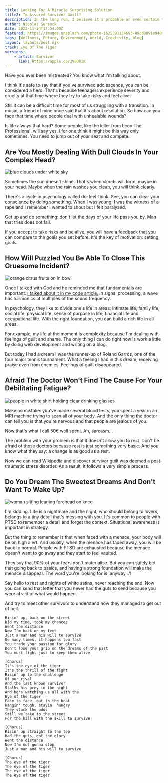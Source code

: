 ```yaml
---
title: Looking For A Miracle Surprising Solution 
title2: To Assured Survivor Guilt?
description: In the long run, I believe it's probable or even certain that all of us will face traumatic events. Heck, if you've been a teenager, you know!
author: Nicolas Sursock
date: 2022-11-24T17:54:00Z
featured: https://images.unsplash.com/photo-1625391134693-89cd9891e940?ixlib=rb-4.0.3&ixid=MnwxMjA3fDB8MHxwaG90by1wYWdlfHx8fGVufDB8fHx8&auto=format&fit=crop
tags: [Wellness, Future, Environment, World, Creativity, blog]
layout: layouts/post.njk
track: Eye Of The Tiger
versions:
    - artist: Survivor
      link: https://apple.co/3V0ORiK
---
```


Have you ever been mistreated? You know what I'm talking about.

I think it's safe to say that if you've survived adolescence, you can be considered a hero. That's because teenagers experience severity and cruelty at that time where they try to take risks and feel alive.

Still it can be a difficult time for most of us struggling with a transition. In music, a friend of mine once said that it's about resolution. So how can you face that time where people deal with unhealable wounds?

Is life always that hard? Some people, like the killer from Leon The Professional, will say yes. I for one think it might be this way only sometimes. You need to jump out of your seat and compete.

## Are You Mostly Dealing With Dull Clouds In Your Complex Head?

<aside class="md:-mr-56 md:float-right w-full md:w-2/3 md:px-8">
  <img x-intersect.once.ratio-0="$el.src = $el.dataset.src" class="rounded-lg" alt="blue clouds under white sky" data-src="https://images.unsplash.com/photo-1517483000871-1dbf64a6e1c6?ixlib=rb-4.0.3&ixid=MnwxMjA3fDB8MHxwaG90by1wYWdlfHx8fGVufDB8fHx8&auto=format&fit=crop&q=80&w=800&h=600">
</aside>

Sometimes the sun doesn't shine. That's when clouds will form, maybe in your head. Maybe when the rain washes you clean, you will think clearly.

There's a cycle in psychology called do-feel-think. See, you can clear your conscience by doing something. When I was young, I was the witness of a rape and I remember I wanted to shout but I felt paralysed. 

Get up and do something: don't let the days of your life pass you by. Man that tries does not fail.

If you accept to take risks and be alive, you will have a feedback that you can compare to the goals you set before. It's the key of motivation: setting goals.

## How Will Puzzled You Be Able To Close This Gruesome Incident?

<aside class="md:-ml-56 md:float-left w-full md:w-2/3 md:px-8">
  <img x-intersect.once.ratio-0="$el.src = $el.dataset.src" class="rounded-lg" alt="orange citrus fruits on in bowl" data-src="https://images.unsplash.com/photo-1549488933-2392c609e512?ixlib=rb-4.0.3&ixid=MnwxMjA3fDB8MHxwaG90by1wYWdlfHx8fGVufDB8fHx8&auto=format&fit=crop&q=80&w=800&h=600">
</aside>

Once I talked with God and he reminded me that fundamentals are important. [I talked about it in my code article.](http://crackingdacode.org/blog/just-solution/) In signal processing, a wave has harmonics at multiples of the sound frequency.

In psychology, they like to divide one's life in areas: intimate life, family life, social life, physical life, sense of purpose in life, financial life and occupational life. With the right foundation, you can build a rich life in all areas.

For example, my life at the moment is complexity because I'm dealing with feelings of guilt and shame. The only thing I can do right now is work a little by doing web development and writing on a blog.

But today I had a dream I was the runner-up of Roland Garros, one of the four major tennis tournament. What a feeling I had in this dream, receiving praise even from enemies. Feelings of guilt disappeared.

## Afraid The Doctor Won't Find The Cause For Your Debilitating Fatigue?

<aside class="md:-mr-56 md:float-right w-full md:w-2/3 md:px-8">
  <img x-intersect.once.ratio-0="$el.src = $el.dataset.src" class="rounded-lg" alt="people in white shirt holding clear drinking glasses" data-src="https://images.unsplash.com/photo-1579684385127-1ef15d508118?ixlib=rb-4.0.3&ixid=MnwxMjA3fDB8MHxwaG90by1wYWdlfHx8fGVufDB8fHx8&auto=format&fit=crop&q=80&w=800&h=600">
</aside>

Make no mistake: you've made several blood tests, you spent a year in an MRI machine trying to scan all of your body. And the only thing the doctor can tell you is that you're nervous and that people are jealous of you.

Now that's what I call 50€ well spent. Ah, sarcasm...

The problem with your problem is that it doesn't allow you to rest. Don't be afraid of those doctors because rest is just something very basic. And you know what they say: a change is as good as a rest.

Now we can read Wikipedia and discover survivor guilt was deemed a post-traumatic stress disorder. As a result, it follows a very simple process.

## Do You Dream The Sweetest Dreams And Don't Want To Wake Up?

<aside class="md:-ml-56 md:float-left w-full md:w-2/3 md:px-8">
  <img x-intersect.once.ratio-0="$el.src = $el.dataset.src" class="rounded-lg" alt="woman sitting leaning forehead on knee" data-src="https://images.unsplash.com/photo-1435575709442-063fe08e935f?ixlib=rb-4.0.3&ixid=MnwxMjA3fDB8MHxwaG90by1wYWdlfHx8fGVufDB8fHx8&auto=format&fit=crop&q=80&w=800&h=600">
</aside>

I'm kidding. Life is a nightmare and the night, who should belong to lovers, belongs to a tiny detail that's messing with you. It's common to people with PTSD to remember a detail and forget the context. Situational awareness is important in strategy.

But the thing to remember is that when faced with a menace, your body will be on high alert. And usually, when the menace has faded away, you will be back to normal. People with PTSD are exhausted because the menace doesn't want to go away and they start to feel vaulted.

They say that 90% of your fears don't materialise. But you can safely bet that going back to basics, and having a strong foundation will make the menace disappear. The word you're looking for is 'anyway...'!

Say hello to rest and nights of white satins, never reaching the end. Now you can send that letter that you never had the guts to send because you were afraid of what would happen. 

And try to meet other survivors to understand how they managed to get out of hell.

```
Risin' up, back on the street
Did my time, took my chances
Went the distance
Now I'm back on my feet
Just a man and his will to survive
So many times, it happens too fast
You trade your passion for glory
Don't lose your grip on the dreams of the past
You must fight just to keep them alive

[Chorus]
It's the eye of the tiger
It's the thrill of the fight
Risin' up to the challenge
Of our rival
And the last known survivor
Stalks his prey in the night
And he's watching us all with the
Eye of the tiger
Face to face, out in the heat
Hangin' tough, stayin' hungry
They stack the odds
Still we take to the street
For the kill with the skill to survive

[Chorus]
Risin' up straight to the top
Had the guts, got the glory
Went the distance
Now I'm not gonna stop
Just a man and his will to survive

[Chorus]
The eye of the tiger
The eye of the tiger
The eye of the tiger
The eye of the tiger
```
